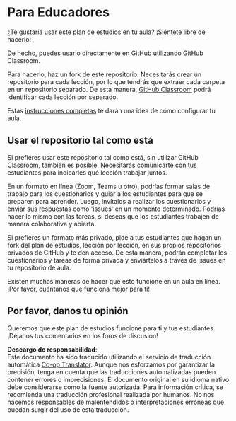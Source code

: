 <!--
CO_OP_TRANSLATOR_METADATA:
{
  "original_hash": "a094ef9927883de1cfcee51dbd143381",
  "translation_date": "2025-08-24T09:26:23+00:00",
  "source_file": "lessons/0-course-setup/for-teachers.md",
  "language_code": "es"
}
-->
# Para Educadores

¿Te gustaría usar este plan de estudios en tu aula? ¡Siéntete libre de hacerlo!

De hecho, puedes usarlo directamente en GitHub utilizando GitHub Classroom.

Para hacerlo, haz un fork de este repositorio. Necesitarás crear un repositorio para cada lección, por lo que tendrás que extraer cada carpeta en un repositorio separado. De esta manera, [GitHub Classroom](https://classroom.github.com/classrooms) podrá identificar cada lección por separado.

Estas [instrucciones completas](https://github.blog/2020-03-18-set-up-your-digital-classroom-with-github-classroom/) te darán una idea de cómo configurar tu aula.

## Usar el repositorio tal como está

Si prefieres usar este repositorio tal como está, sin utilizar GitHub Classroom, también es posible. Necesitarás comunicarte con tus estudiantes para indicarles qué lección trabajar juntos.

En un formato en línea (Zoom, Teams u otro), podrías formar salas de trabajo para los cuestionarios y guiar a los estudiantes para que se preparen para aprender. Luego, invítalos a realizar los cuestionarios y enviar sus respuestas como 'issues' en un momento determinado. Podrías hacer lo mismo con las tareas, si deseas que los estudiantes trabajen de manera colaborativa y abierta.

Si prefieres un formato más privado, pide a tus estudiantes que hagan un fork del plan de estudios, lección por lección, en sus propios repositorios privados de GitHub y te den acceso. De esta manera, podrán completar los cuestionarios y tareas de forma privada y enviártelos a través de issues en tu repositorio de aula.

Existen muchas maneras de hacer que esto funcione en un aula en línea. ¡Por favor, cuéntanos qué funciona mejor para ti!

## Por favor, danos tu opinión

Queremos que este plan de estudios funcione para ti y tus estudiantes. ¡Déjanos tus comentarios en los foros de discusión!

**Descargo de responsabilidad**:  
Este documento ha sido traducido utilizando el servicio de traducción automática [Co-op Translator](https://github.com/Azure/co-op-translator). Aunque nos esforzamos por garantizar la precisión, tenga en cuenta que las traducciones automatizadas pueden contener errores o imprecisiones. El documento original en su idioma nativo debe considerarse como la fuente autorizada. Para información crítica, se recomienda una traducción profesional realizada por humanos. No nos hacemos responsables de malentendidos o interpretaciones erróneas que puedan surgir del uso de esta traducción.